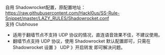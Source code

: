 自用 Shadowrocket配置，原配置地址：https://raw.githubusercontent.com/Hackl0us/SS-Rule-Snippet/master/LAZY_RULES/Shadowrocket.conf  
支持 Clubhouse
- 适用于翻墙节点不支持 UDP 协议的情况，直连语音效果不佳，不建议使用。
- 翻墙节点支持 UDP 协议，使用 Shadowrocket 默认配置即可，只需在 Shadowrocket 设置 》 UDP 》开启转发 即可解决问题。
